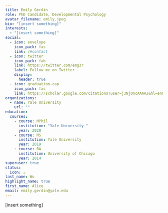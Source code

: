 ```yaml
---
title: Emily Gerdin
role: PhD Candidate, Developmental Psychology
avatar_filename: emily.jpeg
bio: "[﻿insert something]"
interests:
  - "[﻿insert something]"
social:
  - icon: envelope
    icon_pack: fas
    link: /#contact
  - icon: twitter
    icon_pack: fab
    link: https://twitter.com/emg3r
    label: Follow me on Twitter
    display:
      header: true
  - icon: graduation-cap
    icon_pack: fas
    link: https://scholar.google.com/citations?user=j3NjOncAAAAJ&hl=en&oi=ao
organizations:
  - name: Yale University
    url: ""
education:
  courses:
    - course: MPhil
      institution: "Yale University "
      year: 2020
    - course: MS
      institution: Yale University
      year: 2019
    - course: BA
      institution: University of Chicago
      year: 2014
superuser: true
status:
  icon: ☕️
last_name: Wu
highlight_name: true
first_name: Alice
email: emily.gerdin@yale.edu
---
```

\[﻿insert something]